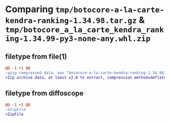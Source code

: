 # Comparing `tmp/botocore-a-la-carte-kendra-ranking-1.34.98.tar.gz` & `tmp/botocore_a_la_carte_kendra_ranking-1.34.99-py3-none-any.whl.zip`

## filetype from file(1)

```diff
@@ -1 +1 @@
-gzip compressed data, was "botocore-a-la-carte-kendra-ranking-1.34.98.tar", last modified: Sat May  4 01:01:30 2024, max compression
+Zip archive data, at least v2.0 to extract, compression method=deflate
```

## filetype from diffoscope

```diff
@@ -1 +1 @@
-GzipFile
+ZipFile
```

